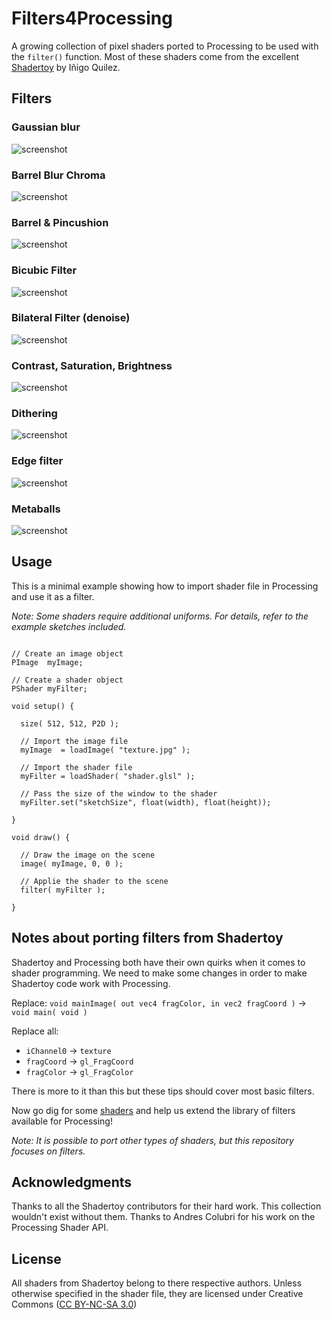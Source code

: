 Filters4Processing
==================

A growing collection of pixel shaders ported to Processing to be used with the `filter()` function. Most of these shaders come from the excellent [Shadertoy](https://www.shadertoy.com) by Iñigo Quilez.

## Filters

### Gaussian blur
![screenshot](https://github.com/SableRaf/Filters4Processing/blob/master/screenshots/GaussianBlur.jpg)

### Barrel Blur Chroma
![screenshot](https://github.com/SableRaf/Filters4Processing/blob/master/screenshots/BarrelBlurChroma.jpg)

### Barrel & Pincushion
![screenshot](https://github.com/SableRaf/Filters4Processing/blob/master/screenshots/BarrelPincushion.png)

### Bicubic Filter
![screenshot](https://github.com/SableRaf/Filters4Processing/blob/master/screenshots/Bicubic.jpg)

### Bilateral Filter (denoise)
![screenshot](https://github.com/SableRaf/Filters4Processing/blob/master/screenshots/Bilateral.jpg)

### Contrast, Saturation, Brightness
![screenshot](https://github.com/SableRaf/Filters4Processing/blob/master/screenshots/ConSatBri.jpg)

### Dithering
![screenshot](https://github.com/SableRaf/Filters4Processing/blob/master/screenshots/Dithering.jpg)

### Edge filter
![screenshot](https://github.com/SableRaf/Filters4Processing/blob/master/screenshots/Edge.jpg)

### Metaballs
![screenshot](https://github.com/SableRaf/Filters4Processing/blob/master/screenshots/Metaballs.jpg)

## Usage

This is a minimal example showing how to import shader file in Processing and use it as a filter. 

*Note: Some shaders require additional uniforms. For details, refer to the example sketches included.*

```Processing

// Create an image object
PImage  myImage;

// Create a shader object
PShader myFilter; 

void setup() {

  size( 512, 512, P2D );
  
  // Import the image file
  myImage  = loadImage( "texture.jpg" );

  // Import the shader file
  myFilter = loadShader( "shader.glsl" );
  
  // Pass the size of the window to the shader
  myFilter.set("sketchSize", float(width), float(height));

}

void draw() { 

  // Draw the image on the scene
  image( myImage, 0, 0 );

  // Applie the shader to the scene
  filter( myFilter );

}
```

## Notes about porting filters from Shadertoy

Shadertoy and Processing both have their own quirks when it comes to shader programming. We need to make some changes in order to make Shadertoy code work with Processing.

Replace:
`void mainImage( out vec4 fragColor, in vec2 fragCoord )` -> `void main( void )`

Replace all:
* `iChannel0` -> `texture`
* `fragCoord` -> `gl_FragCoord`
* `fragColor` -> `gl_FragColor`

There is more to it than this but these tips should cover most basic filters.

Now go dig for some [shaders](https://www.shadertoy.com/results?query=filter) and help us extend the library of filters available for Processing!

*Note: It is possible to port other types of shaders, but this repository focuses on filters.*

## Acknowledgments
Thanks to all the Shadertoy contributors for their hard work. This collection wouldn't exist without them. Thanks to Andres Colubri for his work on the Processing Shader API.

## License
All shaders from Shadertoy belong to there respective authors. Unless otherwise specified in the shader file, they are licensed under Creative Commons ([CC BY-NC-SA 3.0](http://creativecommons.org/licenses/by-nc-sa/3.0/deed.en_US))